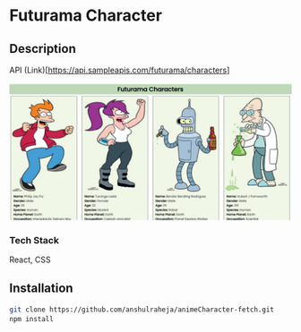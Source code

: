 # Futurama Character

## Description 
API (Link)[https://api.sampleapis.com/futurama/characters]

![futurama_SS](./public/assets/futurama_SS.jpg)

### Tech Stack 
React, CSS

## Installation
```bash
git clone https://github.com/anshulraheja/animeCharacter-fetch.git
npm install
```